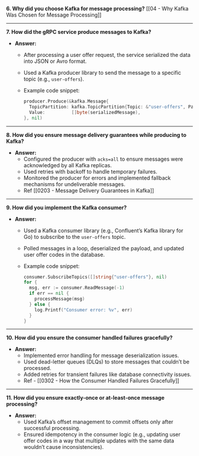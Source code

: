 **6. Why did you choose Kafka for message processing?**
[[04 - Why Kafka Was Chosen for Message Processing]]

---

**7. How did the gRPC service produce messages to Kafka?**

- **Answer:**
    - After processing a user offer request, the service serialized the data into JSON or Avro format.
    - Used a Kafka producer library to send the message to a specific topic (e.g., `user-offers`).
    - Example code snippet:
        
        ```go
        producer.Produce(&kafka.Message{
          TopicPartition: kafka.TopicPartition{Topic: &"user-offers", Partition: kafka.PartitionAny},
          Value:          []byte(serializedMessage),
        }, nil)
        ```
        

---

**8. How did you ensure message delivery guarantees while producing to Kafka?**

- **Answer:**
    - Configured the producer with `acks=all` to ensure messages were acknowledged by all Kafka replicas.
    - Used retries with backoff to handle temporary failures.
    - Monitored the producer for errors and implemented fallback mechanisms for undeliverable messages.
    - Ref [[0203 - Message Delivery Guarantees in Kafka]]

---

**9. How did you implement the Kafka consumer?**

- **Answer:**
    - Used a Kafka consumer library (e.g., Confluent’s Kafka library for Go) to subscribe to the `user-offers` topic.
    - Polled messages in a loop, deserialized the payload, and updated user offer codes in the database.
    - Example code snippet:
        
        ```go
        consumer.SubscribeTopics([]string{"user-offers"}, nil)
        for {
          msg, err := consumer.ReadMessage(-1)
          if err == nil {
            processMessage(msg)
          } else {
            log.Printf("Consumer error: %v", err)
          }
        }
        ```
        

---

**10. How did you ensure the consumer handled failures gracefully?**

- **Answer:**
    - Implemented error handling for message deserialization issues.
    - Used dead-letter queues (DLQs) to store messages that couldn’t be processed.
    - Added retries for transient failures like database connectivity issues.
    - Ref - [[0302 - How the Consumer Handled Failures Gracefully]]

---

**11. How did you ensure exactly-once or at-least-once message processing?**

- **Answer:**
    - Used Kafka’s offset management to commit offsets only after successful processing.
    - Ensured idempotency in the consumer logic (e.g., updating user offer codes in a way that multiple updates with the same data wouldn’t cause inconsistencies).